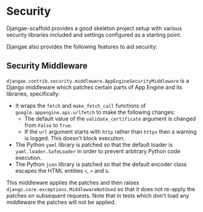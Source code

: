 # Security

Djangae-scaffold provides a good skeleton project setup with various security libraries included
and settings configured as a starting point.

Djangae also provides the following features to aid security:

## Security Middleware

`djangae.contrib.security.middleware.AppEngineSecurityMiddleware` is a Django middleware which
patches certain parts of App Engine and its libraries, specifically:

* It wraps the `fetch` and `make_fetch_call` functions of `google.appengine.api.urlfetch` to make the following changes:
    - The default value of the `validate_certificate` argument is changed from `False` to `True`.
    - If the `url` argument starts with `http` rather than `https` then a warning is logged.  This doesn't block execution.
* The Python `yaml` library is patched so that the default loader is `yaml.loader.SafeLoader` in order to prevent arbitrary Python code execution.
* The Python `json` library is patched so that the default encoder class escapes the HTML entities `<`, `>` and `&`.

This middleware applies the patches and then raises `django.core.exceptions.MiddlewareNotUsed` so that it does not re-apply the patches on subsequent requests.  Note that in tests which don't load any middleware the patches will not be applied.
